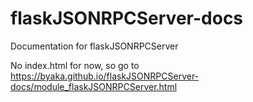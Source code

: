 # flaskJSONRPCServer-docs
Documentation for flaskJSONRPCServer

No index.html for now, so go to https://byaka.github.io/flaskJSONRPCServer-docs/module_flaskJSONRPCServer.html
